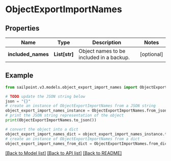 # ObjectExportImportNames


## Properties

Name | Type | Description | Notes
------------ | ------------- | ------------- | -------------
**included_names** | **List[str]** | Object names to be included in a backup. | [optional] 

## Example

```python
from sailpoint.v3.models.object_export_import_names import ObjectExportImportNames

# TODO update the JSON string below
json = "{}"
# create an instance of ObjectExportImportNames from a JSON string
object_export_import_names_instance = ObjectExportImportNames.from_json(json)
# print the JSON string representation of the object
print(ObjectExportImportNames.to_json())

# convert the object into a dict
object_export_import_names_dict = object_export_import_names_instance.to_dict()
# create an instance of ObjectExportImportNames from a dict
object_export_import_names_from_dict = ObjectExportImportNames.from_dict(object_export_import_names_dict)
```
[[Back to Model list]](../README.md#documentation-for-models) [[Back to API list]](../README.md#documentation-for-api-endpoints) [[Back to README]](../README.md)


